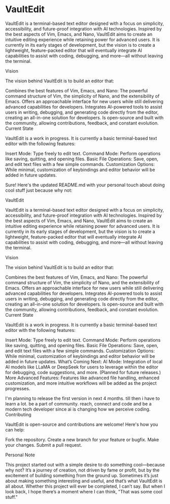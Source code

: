 # VaultEdit
VaultEdit is a terminal-based text editor designed with a focus on simplicity, accessibility, and future-proof integration with AI technologies. Inspired by the best aspects of Vim, Emacs, and Nano, VaultEdit aims to create an intuitive editing experience while retaining power for advanced users. It is currently in its early stages of development, but the vision is to create a lightweight, feature-packed editor that will eventually integrate AI capabilities to assist with coding, debugging, and more—all without leaving the terminal.

Vision

The vision behind VaultEdit is to build an editor that:

Combines the best features of Vim, Emacs, and Nano: The powerful command structure of Vim, the simplicity of Nano, and the extensibility of Emacs.
Offers an approachable interface for new users while still delivering advanced capabilities for developers.
Integrates AI-powered tools to assist users in writing, debugging, and generating code directly from the editor, creating an all-in-one solution for developers.
Is open-source and built with the community, allowing contributions, feedback, and constant evolution.
Current State

VaultEdit is a work in progress. It is currently a basic terminal-based text editor with the following features:

Insert Mode: Type freely to edit text.
Command Mode: Perform operations like saving, quitting, and opening files.
Basic File Operations: Save, open, and edit text files with a few simple commands.
Customization Options: While minimal, customization of keybindings and editor behavior will be added in future updates.


Sure! Here's the updated README.md with your personal touch about doing cool stuff just because why not:

VaultEdit

VaultEdit is a terminal-based text editor designed with a focus on simplicity, accessibility, and future-proof integration with AI technologies. Inspired by the best aspects of Vim, Emacs, and Nano, VaultEdit aims to create an intuitive editing experience while retaining power for advanced users. It is currently in its early stages of development, but the vision is to create a lightweight, feature-packed editor that will eventually integrate AI capabilities to assist with coding, debugging, and more—all without leaving the terminal.

Vision

The vision behind VaultEdit is to build an editor that:

Combines the best features of Vim, Emacs, and Nano: The powerful command structure of Vim, the simplicity of Nano, and the extensibility of Emacs.
Offers an approachable interface for new users while still delivering advanced capabilities for developers.
Integrates AI-powered tools to assist users in writing, debugging, and generating code directly from the editor, creating an all-in-one solution for developers.
Is open-source and built with the community, allowing contributions, feedback, and constant evolution.
Current State

VaultEdit is a work in progress. It is currently a basic terminal-based text editor with the following features:

Insert Mode: Type freely to edit text.
Command Mode: Perform operations like saving, quitting, and opening files.
Basic File Operations: Save, open, and edit text files with a few simple commands.
Customization Options: While minimal, customization of keybindings and editor behavior will be added in future updates.
What’s Coming Next:
AI Mode: Integration of local AI models like LLaMA or DeepSeek for users to leverage within the editor for debugging, code suggestions, and more. (Planned for future releases.)
More Advanced Features: Features like advanced file handling, enhanced customization, and more intuitive workflows will be added as the project progresses.

I'm planning to release the first version in next 4 months. till then  i have to learn a lot. be a part of community. reach, connect and code and be a modern tech developer since ai is changing how we perceive coding.
Contributing

VaultEdit is open-source and contributions are welcome! Here's how you can help:

Fork the repository.
Create a new branch for your feature or bugfix.
Make your changes.
Submit a pull request.

Personal Note

This project started out with a simple desire to do something cool—because why not? It’s a journey of creation, not driven by fame or profit, but by the excitement of building something from the ground up. Sometimes it’s just about making something interesting and useful, and that’s what VaultEdit is all about. 
Whether this project will ever be completed, I can’t say. But when I look back, I hope there’s a moment where I can think, "That was some cool stuff."

